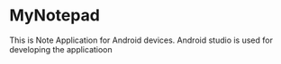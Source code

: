 # MyNotepad
This is Note Application for Android devices.
Android studio is used for developing the applicatioon
